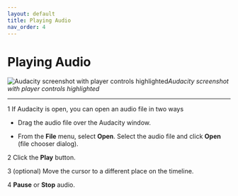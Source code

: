 ```yaml
---
layout: default
title: Playing Audio
nav_order: 4
---
```


# Playing Audio

![Audacity screenshot with player controls highlighted](https://cch5ng.github.io/audacity-help/images/audacity_screen_player.jpg)*Audacity screenshot with player controls highlighted*


------


1 If Audacity is open, you can open an audio file in two ways

  * Drag the audio file over the Audacity window.

  * From the **File** menu, select **Open**. Select the audio file and click **Open** (file chooser dialog).

2 Click the **Play** button.

3 (optional) Move the cursor to a different place on the timeline.

4 **Pause** or **Stop** audio.